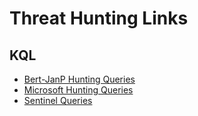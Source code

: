 # Threat Hunting Links

## KQL

- [Bert-JanP Hunting Queries](https://github.com/Bert-JanP/Hunting-Queries-Detection-Rules)
- [Microsoft Hunting Queries](https://github.com/microsoft/Microsoft-365-Defender-Hunting-Queries)
- [Sentinel Queries](https://github.com/reprise99/Sentinel-Queries)
